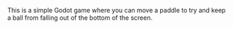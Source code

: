 This is a simple Godot game where you can move a paddle to try and keep a ball
from falling out of the bottom of the screen.